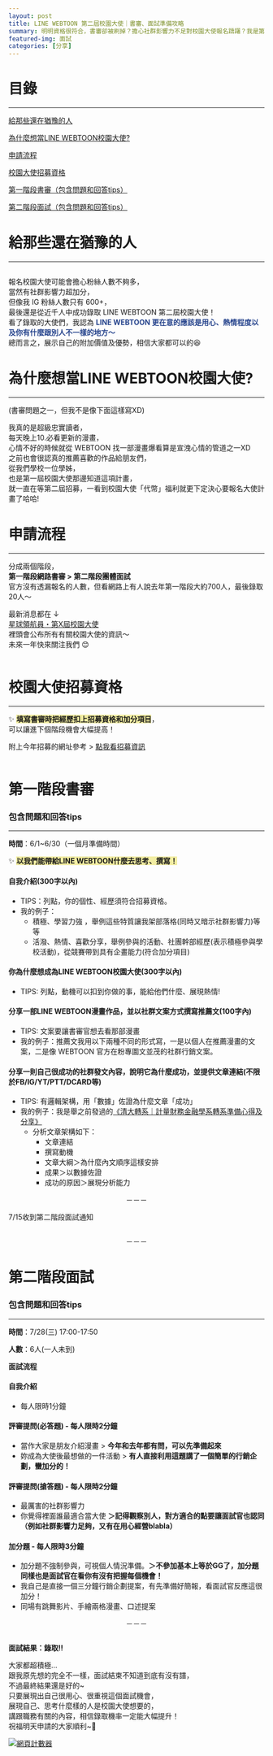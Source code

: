 ```yaml
---
layout: post
title: LINE WEBTOON 第二屆校園大使｜書審、面試準備攻略
summary: 明明資格很符合，書審卻被刷掉？擔心社群影響力不足對校園大使報名躊躇？我是第二屆LINE WEBTOON校園大使，想將從報名到最後錄取的一些心得跟訣竅分享給各位!
featured-img: 面試
categories: [分享]
---
```


# 目錄

***
[給那些還在猶豫的人](#給那些還在猶豫的人)

[為什麼想當LINE WEBTOON校園大使?](#為什麼想當LINEWEBTOON校園大使?)

[申請流程](#申請流程)

[校園大使招募資格](#校園大使招募資格)

[第一階段書審（包含問題和回答tips）](#第一階段書審)

[第二階段面試（包含問題和回答tips）](#第二階段面試)


<a name="給那些還在猶豫的人"/>

# 給那些還在猶豫的人

***
<p>
<span class="image fit"><img src="{{ "/images/校園大使/1.jpg" | absolute_url }}" alt="" loading="lazy"></span>
</p>

報名校園大使可能會擔心粉絲人數不夠多，<br>
當然有社群影響力超加分，<br>
但像我 IG 粉絲人數只有 600+，<br>
最後還是從近千人中成功錄取 LINE WEBTOON 第二屆校園大使！<br>
看了錄取的大使們，我認為 **<font color="#25438C"> LINE WEBTOON 更在意的應該是用心、熱情程度以及你有什麼跟別人不一樣的地方～</font> <br>**
總而言之，展示自己的附加價值及優勢，相信大家都可以的😆<br>

<a name="為什麼想當LINEWEBTOON校園大使?"/>

# 為什麼想當LINE WEBTOON校園大使?

***
(書審問題之一，但我不是像下面這樣寫XD)

我真的是超級忠實讀者，<br>
每天晚上10.必看更新的漫畫，<br>
心情不好的時候就從 WEBTOON 找一部漫畫爆看算是宣洩心情的管道之一XD <br>
之前也會很認真的推薦喜歡的作品給朋友們，<br>
從我們學校一位學姊，<br>
也是第一屆校園大使那邊知道這項計畫，<br>
就一直在等第二屆招募，一看到校園大使「代幣」福利就更下定決心要報名大使計畫了哈哈!<br>

<a name="申請流程"/>

# 申請流程

***
分成兩個階段，<br>
**第一階段網路書審 > 第二階段團體面試**<br>
官方沒有透漏報名的人數，但看網路上有人說去年第一階段大約700人，最後錄取20人～<br>

最新消息都在 ↓ <br>
[星球領航員・第X屆校園大使](https://www.webtoons.com/zh-hant/drama/webtooncampusevent/list?title_no=1807)<br>
裡頭會公布所有有關校園大使的資訊～<br>
未來一年快來關注我們 😊<br>

<p>
<span class="image fit"><img src="{{ "/images/校園大使/2.jpg" | absolute_url }}" alt="" loading="lazy"></span>
</p>

<a name="校園大使招募資格"/>

# 校園大使招募資格


***


✨ **<span style="background-color:#F2EDA2">填寫書審時把經歷扣上招募資格和加分項目</span>**，<br>
可以讓進下個階段機會大幅提高！<br>

附上今年招募的網址參考 > [點我看招募資訊](https://www.webtoons.com/zh-hant/drama/webtooncampusevent/%E7%AC%AC12%E8%A9%B1-%E7%AC%AC%E4%BA%8C%E5%B1%86%E6%A0%A1%E5%9C%92%E5%A4%A7%E4%BD%BF%E6%8B%9B%E5%8B%9F%E5%B1%95%E9%96%8B%E3%80%80%E5%8D%B3%E5%88%BB%E5%8A%A0%E5%85%A5%E6%98%9F%E7%90%83%E9%A0%98%E8%88%AA%E5%93%A1%E8%A8%88%E7%95%AB/viewer?episode_no=12&title_no=1807)<br>

<p>
<span class="image fit"><img src="{{ "/images/校園大使/3.jpg" | absolute_url }}" alt="" loading="lazy"></span>
</p>

<a name="第一階段書審"/>

# 第一階段書審
### 包含問題和回答tips

***
**時間**：6/1~6/30（一個月準備時間）

✨ **<span style="background-color:#F2EDA2">以我們能帶給LINE WEBTOON什麼去思考、撰寫！</span>**

#### 自我介紹(300字以內)
- TIPS：列點，你的個性、經歷須符合招募資格。
- 我的例子：
    - 積極、學習力強 ，舉例這些特質讓我架部落格(同時又暗示社群影響力)等等
    - 活潑、熱情、喜歡分享，舉例參與的活動、社團幹部經歷(表示積極參與學校活動)，從競賽帶到具有企畫能力(符合加分項目)

#### 你為什麼想成為LINE WEBTOON校園大使(300字以內)
- TIPS: 列點，動機可以扣到你做的事，能給他們什麼、展現熱情!

#### 分享一部LINE WEBTOON漫畫作品，並以社群文案方式撰寫推薦文(100字內)
- TIPS: 文案要讓書審官想去看那部漫畫
- 我的例子：推薦文我用以下兩種不同的形式寫，一是以個人在推薦漫畫的文案，二是像 WEBTOON 官方在粉專圖文並茂的社群行銷文案。

#### 分享一則自己很成功的社群發文內容，說明它為什麼成功，並提供文章連結(不限於FB/IG/YT/PTT/DCARD等)
- TIPS: 有邏輯架構，用「數據」佐證為什麼文章「成功」
- 我的例子：我是舉之前發過的[《清大轉系｜計量財務金融學系轉系準備心得及分享》](https://reurl.cc/j8zvAD)
    - 分析文章架構如下：
        - 文章連結
        - 撰寫動機
        - 文章大綱＞為什麼內文順序這樣安排
        - 成果＞以數據佐證
        - 成功的原因＞展現分析能力

<center>－－－</center>

7/15收到第二階段面試通知
<p>
<span class="image fit"><img src="{{ "/images/校園大使/4.jpg" | absolute_url }}" alt="" loading="lazy"></span>
</p>

<center>－－－</center>

<a name="第二階段面試"/>

# 第二階段面試
### 包含問題和回答tips

***
**時間**：7/28(三) 17:00-17:50

**人數**：6人(一人未到)

**面試流程**

#### 自我介紹 
- 每人限時1分鐘

#### 評審提問(必答題) - 每人限時2分鐘
- 當作大家是朋友介紹漫畫 > **今年和去年都有問，可以先準備起來**
- 妳成為大使後最想做的一件活動 > **有人直接利用這題講了一個簡單的行銷企劃，蠻加分的！**

#### 評審提問(搶答題) - 每人限時2分鐘
- 最厲害的社群影響力
- 你覺得裡面誰最適合當大使 **＞記得觀察別人，對方適合的點要讓面試官也認同（例如社群影響力足夠，又有在用心經營blabla）**

#### 加分題 - 每人限時3分鐘
- 加分題不強制參與，可視個人情況準備。**＞不參加基本上等於GG了，加分題同樣也是面試官在看你有沒有把握每個機會！**
- 我自己是直接一個三分鐘行銷企劃提案，有先準備好簡報，看面試官反應這很加分！
- 同場有跳舞影片、手繪兩格漫畫、口述提案

<center>－－－</center>

<p>
<span class="image fit"><img src="{{ "/images/校園大使/5.jpg" | absolute_url }}" alt="" loading="lazy"></span>
</p>

**面試結果：錄取!!** <br>

大家都超積極...<br>
跟我原先想的完全不一樣，面試結束不知道到底有沒有譜，<br>
不過最終結果還是好的~<br>
只要展現出自己很用心、很重視這個面試機會，<br>
展現自己、思考什麼樣的人是校園大使想要的，<br>
講跟職務有關的內容，相信錄取機率一定能大幅提升！<br>
祝福明天申請的大家順利~🥰

<a href="https://www.mfwzjsq.com/" target="_blank"><img src="https://www.mfwzjsq.com/hit.php?id=zmannp&nd=6&style=3" border="0" alt="網頁計數器"></a>